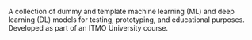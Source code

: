 A collection of dummy and template machine learning (ML) and deep learning (DL) models for testing, prototyping, and educational purposes. Developed as part of an ITMO University course.
